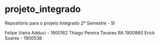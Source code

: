 # projeto_integrado
Repositório para o projeto Integrado 2º Semestre - SI

Felipe Vieira Adduci - 1900182
Thiago Pereira Tavares RA 1900860
Erick Soares - 1900538

